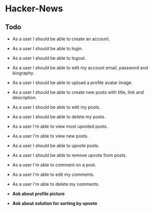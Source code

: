# Hacker-News

## Todo

- As a user I should be able to create an account.

- As a user I should be able to login.

- As a user I should be able to logout.

- As a user I should be able to edit my account email, password and biography.

- As a user I should be able to upload a profile avatar image.

- As a user I should be able to create new posts with title, link and description.

- As a user I should be able to edit my posts.

- As a user I should be able to delete my posts.

- As a user I'm able to view most upvoted posts.

- As a user I'm able to view new posts.

- As a user I should be able to upvote posts.

- As a user I should be able to remove upvote from posts.

- As a user I'm able to comment on a post.

- As a user I'm able to edit my comments.

- As a user I'm able to delete my comments.

- **Ask about profile picture**
- **Ask about solution for sorting by upvote**
